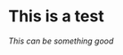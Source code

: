                                     

# This is a test







_This can be something good_ 



        

        
        